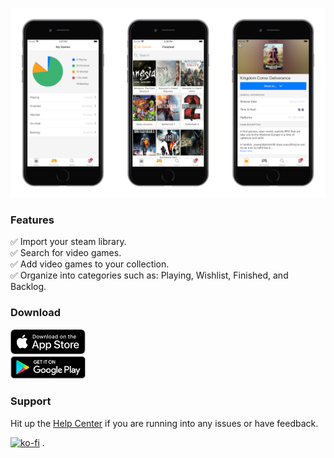 ![GitHub Logo](assets/screenshots.png)


### Features

✅ Import your steam library.<br />
✅ Search for video games.<br />
✅ Add video games to your collection.<br />
✅ Organize into categories such as: Playing, Wishlist, Finished, and Backlog.<br />


### Download

<a href="https://testflight.apple.com/join/652AfXFB"><img src="assets/ios.svg" width="120" /></a><br />
<a href="https://play.google.com/store/apps/details?id=io.steverivera.gamecat"><img src="assets/android.png" width="120" /></a>


### Support

Hit up the [Help Center](https://srivera.atlassian.net/servicedesk/customer/portals) if you are running into any issues or have feedback.

[![ko-fi](https://www.ko-fi.com/img/githubbutton_sm.svg)](https://ko-fi.com/X8X211UMQ)
.
